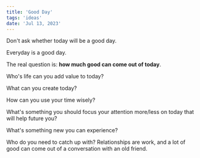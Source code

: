 ```yaml
---
title: 'Good Day'
tags: 'ideas'
date: 'Jul 13, 2023'
---
```


Don't ask whether today will be a good day.

Everyday is a good day.

The real question is: **how much good can come out of today**.

Who's life can you add value to today?

What can you create today?

How can you use your time wisely?

What's something you should focus your attention more/less on today that will help future you?

What's something new you can experience?

Who do you need to catch up with? Relationships are work, and a lot of good can come out of a conversation with an old friend.
